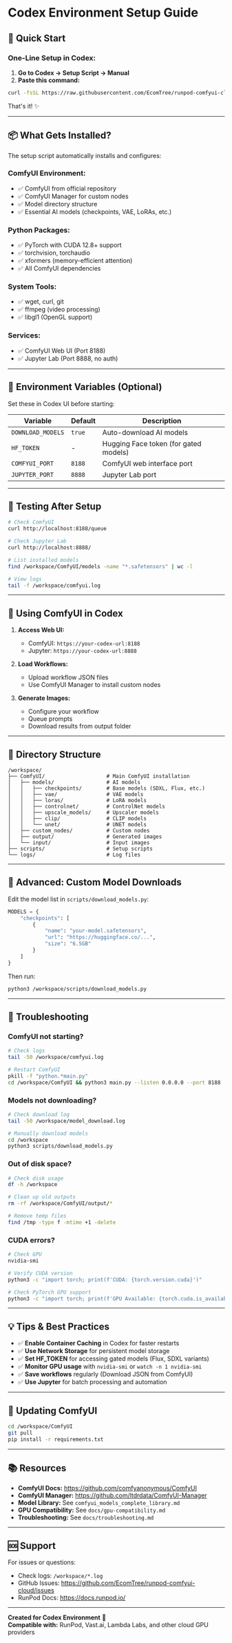 # Codex Environment Setup Guide

## 🎯 Quick Start

### One-Line Setup in Codex:

1. **Go to Codex → Setup Script → Manual**
2. **Paste this command:**

```bash
curl -fsSL https://raw.githubusercontent.com/EcomTree/runpod-comfyui-cloud/main/scripts/setup.sh | bash
```

That's it! ✨

---

## 📦 What Gets Installed?

The setup script automatically installs and configures:

### ComfyUI Environment:
- ✅ ComfyUI from official repository
- ✅ ComfyUI Manager for custom nodes
- ✅ Model directory structure
- ✅ Essential AI models (checkpoints, VAE, LoRAs, etc.)

### Python Packages:
- ✅ PyTorch with CUDA 12.8+ support
- ✅ torchvision, torchaudio
- ✅ xformers (memory-efficient attention)
- ✅ All ComfyUI dependencies

### System Tools:
- ✅ wget, curl, git
- ✅ ffmpeg (video processing)
- ✅ libgl1 (OpenGL support)

### Services:
- ✅ ComfyUI Web UI (Port 8188)
- ✅ Jupyter Lab (Port 8888, no auth)

---

## 🔧 Environment Variables (Optional)

Set these in Codex UI before starting:

| Variable | Default | Description |
|----------|---------|-------------|
| `DOWNLOAD_MODELS` | `true` | Auto-download AI models |
| `HF_TOKEN` | - | Hugging Face token (for gated models) |
| `COMFYUI_PORT` | `8188` | ComfyUI web interface port |
| `JUPYTER_PORT` | `8888` | Jupyter Lab port |

---

## 🧪 Testing After Setup

```bash
# Check ComfyUI
curl http://localhost:8188/queue

# Check Jupyter Lab
curl http://localhost:8888/

# List installed models
find /workspace/ComfyUI/models -name "*.safetensors" | wc -l

# View logs
tail -f /workspace/comfyui.log
```

---

## 🎨 Using ComfyUI in Codex

1. **Access Web UI:**
   - ComfyUI: `https://your-codex-url:8188`
   - Jupyter: `https://your-codex-url:8888`

2. **Load Workflows:**
   - Upload workflow JSON files
   - Use ComfyUI Manager to install custom nodes

3. **Generate Images:**
   - Configure your workflow
   - Queue prompts
   - Download results from output folder

---

## 📁 Directory Structure

```
/workspace/
├── ComfyUI/                    # Main ComfyUI installation
│   ├── models/                 # AI models
│   │   ├── checkpoints/        # Base models (SDXL, Flux, etc.)
│   │   ├── vae/                # VAE models
│   │   ├── loras/              # LoRA models
│   │   ├── controlnet/         # ControlNet models
│   │   ├── upscale_models/     # Upscaler models
│   │   ├── clip/               # CLIP models
│   │   └── unet/               # UNET models
│   ├── custom_nodes/           # Custom nodes
│   ├── output/                 # Generated images
│   └── input/                  # Input images
├── scripts/                    # Setup scripts
└── logs/                       # Log files
```

---

## 🚀 Advanced: Custom Model Downloads

Edit the model list in `scripts/download_models.py`:

```python
MODELS = {
    "checkpoints": [
        {
            "name": "your-model.safetensors",
            "url": "https://huggingface.co/...",
            "size": "6.5GB"
        }
    ]
}
```

Then run:
```bash
python3 /workspace/scripts/download_models.py
```

---

## 🐛 Troubleshooting

### ComfyUI not starting?
```bash
# Check logs
tail -50 /workspace/comfyui.log

# Restart ComfyUI
pkill -f "python.*main.py"
cd /workspace/ComfyUI && python3 main.py --listen 0.0.0.0 --port 8188
```

### Models not downloading?
```bash
# Check download log
tail -50 /workspace/model_download.log

# Manually download models
cd /workspace
python3 scripts/download_models.py
```

### Out of disk space?
```bash
# Check disk usage
df -h /workspace

# Clean up old outputs
rm -rf /workspace/ComfyUI/output/*

# Remove temp files
find /tmp -type f -mtime +1 -delete
```

### CUDA errors?
```bash
# Check GPU
nvidia-smi

# Verify CUDA version
python3 -c "import torch; print(f'CUDA: {torch.version.cuda}')"

# Check PyTorch GPU support
python3 -c "import torch; print(f'GPU Available: {torch.cuda.is_available()}')"
```

---

## 💡 Tips & Best Practices

- ✅ **Enable Container Caching** in Codex for faster restarts
- ✅ **Use Network Storage** for persistent model storage
- ✅ **Set HF_TOKEN** for accessing gated models (Flux, SDXL variants)
- ✅ **Monitor GPU usage** with `nvidia-smi` or `watch -n 1 nvidia-smi`
- ✅ **Save workflows** regularly (Download JSON from ComfyUI)
- ✅ **Use Jupyter** for batch processing and automation

---

## 🔄 Updating ComfyUI

```bash
cd /workspace/ComfyUI
git pull
pip install -r requirements.txt
```

---

## 📚 Resources

- **ComfyUI Docs:** https://github.com/comfyanonymous/ComfyUI
- **ComfyUI Manager:** https://github.com/ltdrdata/ComfyUI-Manager
- **Model Library:** See `comfyui_models_complete_library.md`
- **GPU Compatibility:** See `docs/gpu-compatibility.md`
- **Troubleshooting:** See `docs/troubleshooting.md`

---

## 🆘 Support

For issues or questions:
- Check logs: `/workspace/*.log`
- GitHub Issues: https://github.com/EcomTree/runpod-comfyui-cloud/issues
- RunPod Docs: https://docs.runpod.io/

---

**Created for Codex Environment** 🚀  
**Compatible with:** RunPod, Vast.ai, Lambda Labs, and other cloud GPU providers

